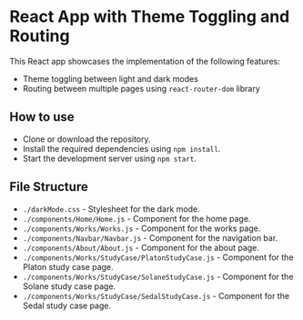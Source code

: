 # React App with Theme Toggling and Routing

This React app showcases the implementation of the following features:

- Theme toggling between light and dark modes
- Routing between multiple pages using `react-router-dom` library

## How to use

- Clone or download the repository.
- Install the required dependencies using `npm install`.
- Start the development server using `npm start`.

## File Structure

- `./darkMode.css` - Stylesheet for the dark mode.
- `./components/Home/Home.js` - Component for the home page.
- `./components/Works/Works.js` - Component for the works page.
- `./components/Navbar/Navbar.js` - Component for the navigation bar.
- `./components/About/About.js` - Component for the about page.
- `./components/Works/StudyCase/PlatonStudyCase.js` - Component for the Platon study case page.
- `./components/Works/StudyCase/SolaneStudyCase.js` - Component for the Solane study case page.
- `./components/Works/StudyCase/SedalStudyCase.js` - Component for the Sedal study case page.
